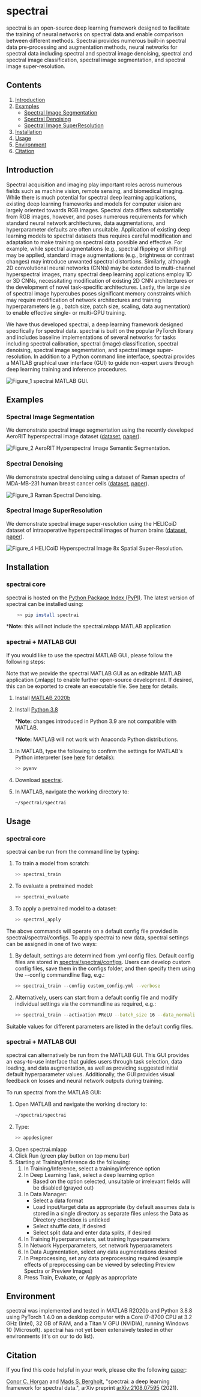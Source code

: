 # spectrai
spectrai is an open-source deep learning framework designed to facilitate the training of neural networks on spectral data and enable comparison between different methods. Spectrai provides numerous built-in spectral data pre-processing and augmentation methods, neural networks for spectral data including spectral and spectral image denoising, spectral and spectral image classification, spectral image segmentation, and spectral image super-resolution.

## Contents
1. [Introduction](#introduction)
2. [Examples](#examples)
    - [Spectral Image Segmentation](#spectral-image-segmentation)
    - [Spectral Denoising](#spectral-denoising)
    - [Spectral Image SuperResolution](#spectral-image-superresolution)
3. [Installation](#installation)
4. [Usage](#usage)
5. [Environment](#environment)
6. [Citation](#citation)

## Introduction
Spectral acquisition and imaging play important roles across numerous fields such as machine vision, remote sensing, and biomedical imaging. While there is much potential for spectral deep learning applications, existing deep learning frameworks and models for computer vision are largely oriented towards RGB images. Spectral data differs substantially from RGB images, however, and poses numerous requirements for which standard neural network architectures, data augmentations, and hyperparameter defaults are often unsuitable.  Application of existing deep learning models to spectral datasets thus requires careful modification and adaptation to make training on spectral data possible and effective. For example, while spectral augmentations (e.g., spectral flipping or shifting) may be applied, standard image augmentations (e.g., brightness or contrast changes) may introduce unwanted spectral distortions. Similarly, although 2D convolutional neural networks (CNNs) may be extended to multi-channel hyperspectral images, many spectral deep learning applications employ 1D or 3D CNNs, necessitating modification of existing 2D CNN architectures or the development of novel task-specific architectures. Lastly, the large size of spectral image hypercubes poses significant memory constraints which may require modification of network architectures and training hyperparameters (e.g., batch size, patch size, scaling, data augmentation) to enable effective single- or multi-GPU training.

We have thus developed spectrai, a deep learning framework designed specifically for spectral data. spectrai is built on the popular PyTorch library and includes baseline implementations of several networks for tasks including spectral calibration, spectral (image) classification, spectral denoising, spectral image segmentation, and spectral image super-resolution. In addition to a Python command line interface, spectrai provides a MATLAB graphical user interface (GUI) to guide non-expert users through deep learning training and inference procedures.

![Figure_1](https://github.com/conor-horgan/spectrai/blob/main/figures/figure_1.png?raw=true)
spectrai MATLAB GUI.

## Examples
### Spectral Image Segmentation
We demonstrate spectral image segmentation using the recently developed AeroRIT hyperspectral image dataset ([dataset](https://github.com/aneesh3108/AeroRIT), [paper](https://arxiv.org/pdf/1912.08178.pdf)).

![Figure_2](https://github.com/conor-horgan/spectrai/blob/main/figures/figure_2.png?raw=true)
AeroRIT Hyperspectral Image Semantic Segmentation.

### Spectral Denoising
We demonstrate spectral denoising using a dataset of Raman spectra of MDA-MB-231 human breast cancer cells ([dataset](), [paper](https://arxiv.org/abs/2009.13318)).

![Figure_3](https://github.com/conor-horgan/spectrai/blob/main/figures/figure_3.png?raw=true)
Raman Spectral Denoising.

### Spectral Image SuperResolution
We demonstrate spectral image super-resolution using the HELICoiD dataset of intraoperative hyperspectral images of human brains ([dataset](https://hsibraindatabase.iuma.ulpgc.es/), [paper](https://doi.org/10.1109/ACCESS.2019.2904788)).

![Figure_4](https://github.com/conor-horgan/spectrai/blob/main/figures/figure_4.png?raw=true)
HELICoiD Hyperspectral Image 8x Spatial Super-Resolution.

## Installation
### spectrai core
spectrai is hosted on the [Python Package Index (PyPI)](https://pypi.org/).
The latest version of spectrai can be installed using:
```bash
    >> pip install spectrai
```

*__Note:__ this will not include the spectrai.mlapp MATLAB application

### spectrai + MATLAB GUI
If you would like to use the spectrai MATLAB GUI, please follow the following steps:

Note that we provide the spectrai MATLAB GUI as an editable MATLAB application (.mlapp) to enable further open-source development. If desired, this can be exported to create an executable file. See [here](https://uk.mathworks.com/help/matlab/creating_guis/app-sharing.html) for details.
1. Install [MATLAB 2020b](https://uk.mathworks.com/downloads/web_downloads/download_release?release=R2020b)
2. Install [Python 3.8](https://www.python.org/downloads/) 

    *__Note:__ changes introduced in Python 3.9 are not compatible with MATLAB.
    
    *__Note:__ MATLAB will not work with Anaconda Python distributions.
    
3. In MATLAB, type the following to confirm the settings for MATLAB's Python interpreter (see [here](https://uk.mathworks.com/help/matlab/ref/pyenv.html) for details):
    ```bash
    >> pyenv
    ```
4. Download [spectrai](https://github.com/conor-horgan/spectrai). 
5. In MATLAB, navigate the working directory to:
    ```bash
    ~/spectrai/spectrai
    ```

## Usage
### spectrai core
spectrai can be run from the command line by typing:

1. To train a model from scratch:
    ```bash
    >> spectrai_train
    ```
2. To evaluate a pretrained model:
    ```bash
    >> spectrai_evaluate
    ```
3. To apply a pretrained model to a dataset:
    ```bash
    >> spectrai_apply
    ```

The above commands will operate on a default config file provided in spectrai/spectrai/configs. To apply spectrai to new data, spectrai settings can be assigned in one of two ways:
1. By default, settings are determined from .yml config files. Default config files are stored in [spectrai/spectrai/configs](https://github.com/conor-horgan/spectrai/tree/main/spectrai/configs). Users can develop custom config files, save them in the configs folder, and then specify them using the --config commandline flag, e.g.:
    ```bash
    >> spectrai_train --config custom_config.yml --verbose
    ```
2. Alternatively, users can start from a default config file and modify individual settings via the commandline as required, e.g.:
    ```bash
    >> spectrai_train --activation PReLU --batch_size 16 --data_normalization "Max Value"
    ```

Suitable values for different parameters are listed in the default config files.

### spectrai + MATLAB GUI
spectrai can alternatively be run from the MATLAB GUI. This GUI provides an easy-to-use interface that guides users through task selection, data loading, and data augmentation, as well as providing suggested initial default hyperparameter values. Additionally, the GUI provides visual feedback on losses and neural network outputs during training.

To run spectrai from the MATLAB GUI:

1. Open MATLAB and navigate the working directory to:
    ```bash
    ~/spectrai/spectrai
    ```
2. Type:
    ```bash
    >> appdesigner
    ```
3. Open spectrai.mlapp
4. Click Run (green play button on top menu bar)
5. Starting at Training/Inference do the following:
    1. In Training/Inference, select a training/inference option
    2. In Deep Learning Task, select a deep learning option
        - Based on the option selected, unsuitable or irrelevant fields will be disabled (grayed out)
    3. In Data Manager:
        - Select a data format
        - Load input/target data as appropriate (by default assumes data is stored in a single directory as separate files unless the Data as Directory checkbox is unticked
        - Select shuffle data, if desired
        - Select split data and enter data splits, if desired
    4. In Training Hyperparameters, set training hyperparameters
    5. In Network Hyperparameters, set network hyperparameters
    6. In Data Augmentation, select any data augmentations desired
    7. In Preprocessing, set any data preprocessing required (example effects of preprocessing can be viewed by selecting Preview Spectra or Preview Images)
    8. Press Train, Evaluate, or Apply as appropriate

## Environment
spectrai was implemented and tested in MATLAB R2020b and Python 3.8.8 using PyTorch 1.4.0 on a desktop computer with a Core i7-8700 CPU at 3.2 GHz (Intel), 32 GB of RAM, and a Titan V GPU (NVIDIA), running Windows 10 (Microsoft).
spectrai has not yet been extensively tested in other environments (it's on our to do list).

## Citation
If you find this code helpful in your work, please cite the following [paper](https://arxiv.org/abs/2108.07595):

[Conor C. Horgan](https://www.kcl.ac.uk/people/conor-horgan) and [Mads S. Bergholt](http://www.bergholtlab.com/), "spectrai: a deep learning framework for spectral data.", arXiv preprint [arXiv:2108.07595](https://arxiv.org/abs/2108.07595) (2021).
